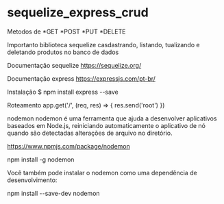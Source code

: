# sequelize_express_crud
Metodos de
*GET
*POST
*PUT
*DELETE

Importanto biblioteca sequelize
casdastrando, listando, tualizando e deletando produtos no banco de dados

Documentação sequelize
https://sequelize.org/

Documentação express
https://expressjs.com/pt-br/

Instalação 
$ npm install express --save

Roteamento
app.get('/', (req, res) => {
  res.send('root')
})

nodemon
nodemon é uma ferramenta que ajuda a desenvolver aplicativos baseados em Node.js, reiniciando automaticamente o aplicativo de nó quando são detectadas alterações de arquivo no diretório.

https://www.npmjs.com/package/nodemon

npm install -g nodemon

Você também pode instalar o nodemon como uma dependência de desenvolvimento:

npm install --save-dev nodemon 

